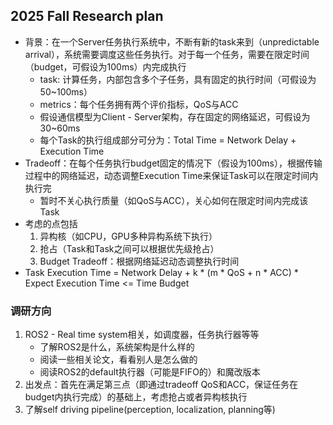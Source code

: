 ## 2025 Fall Research plan
- 背景：在一个Server任务执行系统中，不断有新的task来到（unpredictable arrival），系统需要调度这些任务执行。对于每一个任务，需要在限定时间（budget，可假设为100ms）内完成执行
    - task: 计算任务，内部包含多个子任务，具有固定的执行时间（可假设为50~100ms）
    - metrics：每个任务拥有两个评价指标，QoS与ACC
    - 假设通信模型为Client - Server架构，存在固定的网络延迟，可假设为30~60ms
    - 每个Task的执行组成部分可分为：Total Time = Network Delay + Execution Time
- Tradeoff：在每个任务执行budget固定的情况下（假设为100ms），根据传输过程中的网络延迟，动态调整Execution Time来保证Task可以在限定时间内执行完
    - 暂时不关心执行质量（如QoS与ACC），关心如何在限定时间内完成该Task
- 考虑的点包括
    1. 异构核（如CPU，GPU多种异构系统下执行）
    2. 抢占（Task和Task之间可以根据优先级抢占）
    3. Budget Tradeoff：根据网络延迟动态调整执行时间
- Task Execution Time = Network Delay + k * (m * QoS + n * ACC) * Expect Execution Time <= Time Budget
### 调研方向
1. ROS2 - Real time system相关，如调度器，任务执行器等等
    - 了解ROS2是什么，系统架构是什么样的
    - 阅读一些相关论文，看看别人是怎么做的
    - 阅读ROS2的default执行器（可能是FIFO的）和魔改版本
2. 出发点：首先在满足第三点（即通过tradeoff QoS和ACC，保证任务在budget内执行完成）的基础上，考虑抢占或者异构核执行
3. 了解self driving pipeline(perception, localization, planning等)

